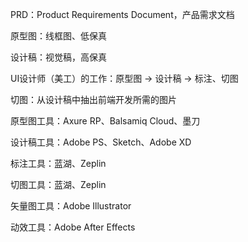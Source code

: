 

PRD：Product Requirements Document，产品需求文档

原型图：线框图、低保真

设计稿：视觉稿，高保真

UI设计师（美工）的工作：原型图 -> 设计稿 -> 标注、切图

切图：从设计稿中抽出前端开发所需的图片

原型图工具：Axure RP、Balsamiq Cloud、墨刀

设计稿工具：Adobe PS、Sketch、Adobe XD

标注工具：蓝湖、Zeplin

切图工具：蓝湖、Zeplin

矢量图工具：Adobe Illustrator

动效工具：Adobe After Effects







